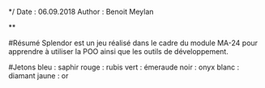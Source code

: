 */
Date : 06.09.2018
Author : Benoit Meylan

**

#Résumé
Splendor est un jeu réalisé dans le cadre du module MA-24 pour apprendre à utiliser la POO ainsi que les outils de développement.

#Jetons
bleu : saphir
rouge : rubis
vert : émeraude
noir : onyx
blanc : diamant
jaune : or
